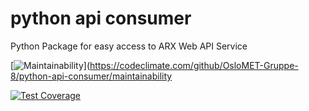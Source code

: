 # python api consumer
Python Package for easy access to ARX Web API Service

[![Maintainability](https://api.codeclimate.com/v1/badges/f4e6f1a34ea61bbb0ecf/maintainability)](https://codeclimate.com/github/OsloMET-Gruppe-8/python-api-consumer/maintainability

[![Test Coverage](https://api.codeclimate.com/v1/badges/f4e6f1a34ea61bbb0ecf/test_coverage)](https://codeclimate.com/github/OsloMET-Gruppe-8/python-api-consumer/test_coverage)
